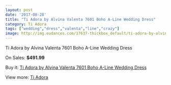 ```yaml
---
layout: post
date: '2017-08-28'
title: "Ti Adora by Alvina Valenta 7601 Boho A-Line Wedding Dress"
category: Ti Adora
tags: ["wedding","dress","valenta","line","crazy"]
image: http://img.eudances.com/17637-thickbox_default/ti-adora-by-alvina-valenta-7601-boho-a-line-wedding-dress.jpg
---
```

Ti Adora by Alvina Valenta 7601 Boho A-Line Wedding Dress

On Sales: **$491.99**
<a href="https://www.eudances.com/en/ti-adora/5140-ti-adora-by-alvina-valenta-7601-boho-a-line-wedding-dress.html"><amp-img layout="responsive" width="600" height="600" src="//img.eudances.com/17637-thickbox_default/ti-adora-by-alvina-valenta-7601-boho-a-line-wedding-dress.jpg" alt="Ti Adora by Alvina Valenta 7601 Boho A-Line Wedding Dress 0" /></a>
<a href="https://www.eudances.com/en/ti-adora/5140-ti-adora-by-alvina-valenta-7601-boho-a-line-wedding-dress.html"><amp-img layout="responsive" width="600" height="600" src="//img.eudances.com/17641-thickbox_default/ti-adora-by-alvina-valenta-7601-boho-a-line-wedding-dress.jpg" alt="Ti Adora by Alvina Valenta 7601 Boho A-Line Wedding Dress 1" /></a>
<a href="https://www.eudances.com/en/ti-adora/5140-ti-adora-by-alvina-valenta-7601-boho-a-line-wedding-dress.html"><amp-img layout="responsive" width="600" height="600" src="//img.eudances.com/17640-thickbox_default/ti-adora-by-alvina-valenta-7601-boho-a-line-wedding-dress.jpg" alt="Ti Adora by Alvina Valenta 7601 Boho A-Line Wedding Dress 2" /></a>
<a href="https://www.eudances.com/en/ti-adora/5140-ti-adora-by-alvina-valenta-7601-boho-a-line-wedding-dress.html"><amp-img layout="responsive" width="600" height="600" src="//img.eudances.com/17639-thickbox_default/ti-adora-by-alvina-valenta-7601-boho-a-line-wedding-dress.jpg" alt="Ti Adora by Alvina Valenta 7601 Boho A-Line Wedding Dress 3" /></a>
<a href="https://www.eudances.com/en/ti-adora/5140-ti-adora-by-alvina-valenta-7601-boho-a-line-wedding-dress.html"><amp-img layout="responsive" width="600" height="600" src="//img.eudances.com/17638-thickbox_default/ti-adora-by-alvina-valenta-7601-boho-a-line-wedding-dress.jpg" alt="Ti Adora by Alvina Valenta 7601 Boho A-Line Wedding Dress 4" /></a>

Buy it: [Ti Adora by Alvina Valenta 7601 Boho A-Line Wedding Dress](https://www.eudances.com/en/ti-adora/5140-ti-adora-by-alvina-valenta-7601-boho-a-line-wedding-dress.html "Ti Adora by Alvina Valenta 7601 Boho A-Line Wedding Dress")

View more: [Ti Adora](https://www.eudances.com/en/94-ti-adora "Ti Adora")